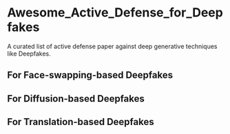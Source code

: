 # Awesome_Active_Defense_for_Deepfakes
A curated list of active defense paper against deep generative techniques like Deepfakes.

## For Face-swapping-based Deepfakes

## For Diffusion-based Deepfakes

## For Translation-based Deepfakes
